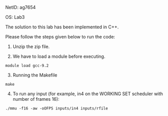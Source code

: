 NetID: ag7654

OS: Lab3

The solution to this lab has been implemented in C++.

Please follow the steps given below to run the code:

1. Unzip the zip file.

2. We have to load a module before executing.
```
module load gcc-9.2
```
3. Running the Makefile
```
make
```
4. To run any input (for example, in4 on the WORKING SET scheduler with number of frames 16):
```
./mmu -f16 -aw -oOFPS inputs/in4 inputs/rfile
```

